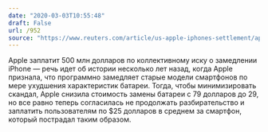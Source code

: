 ```yaml
---
date: "2020-03-03T10:55:48"
draft: False
url: /952
source: "https://www.reuters.com/article/us-apple-iphones-settlement/apple-to-pay-up-to-500-million-to-settle-u-s-lawsuit-over-slow-iphones-idUSKBN20P2E7"
---
```


Apple заплатит 500 млн долларов по коллективному иску о замедлении iPhone — речь идет об истории несколько лет назад, когда Apple признала, что программно замедляет старые модели смартфонов по мере ухудшения характеристик батареи. Тогда, чтобы минимизировать скандал, Apple снизила стоимость замены батареи с 79 долларов до 29, но все равно теперь согласилась не продолжать разбирательство и заплатить пользователям по $25 долларов в среднем за смартфон, который пострадал таким образом.
